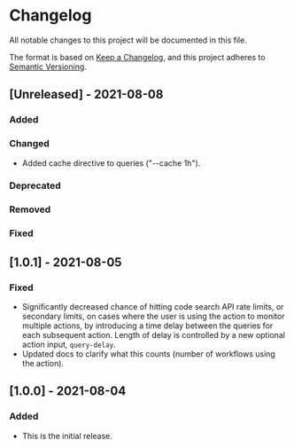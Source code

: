 # Changelog
All notable changes to this project will be documented in this file.

The format is based on [Keep a Changelog](https://keepachangelog.com/en/1.0.0/),
and this project adheres to [Semantic Versioning](https://semver.org/spec/v2.0.0.html).

## [Unreleased] - 2021-08-08

### Added
  
### Changed
* Added cache directive to queries ("--cache 1h").

### Deprecated

### Removed

### Fixed


## [1.0.1] - 2021-08-05

### Fixed
* Significantly decreased chance of hitting code search API rate limits,
  or secondary limits, on cases where the user is using the action to 
  monitor multiple actions, by introducing a time delay between the queries
  for each subsequent action. Length of delay is controlled by a new optional
  action input, `query-delay`.
* Updated docs to clarify what this counts (number of workflows using the action).
   

## [1.0.0] - 2021-08-04

### Added
* This is the initial release.
